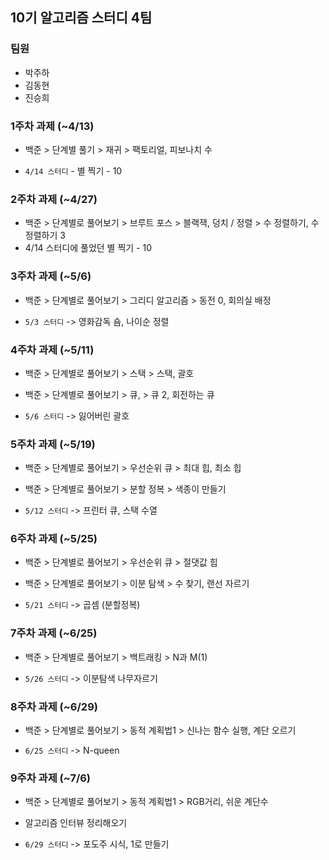 ## 10기 알고리즘 스터디 4팀

### 팀원
- 박주하
- 김동현
- 진승희

### 1주차 과제 (~4/13)
- 백준 > 단계별 풀기 > 재귀 > 팩토리얼, 피보나치 수

- `4/14 스터디` - 별 찍기 - 10

### 2주차 과제 (~4/27)
- 백준 > 단계별로 풀어보기 > 브루트 포스 > 블랙잭, 덩치 / 정렬 > 수 정렬하기, 수 정렬하기 3 
- 4/14 스터디에 풀었던 별 찍기 - 10

### 3주차 과제 (~5/6)
- 백준 > 단계별로 풀어보기 > 그리디 알고리즘 > 동전 0, 회의실 배정

- `5/3 스터디` -> 영화감독 숌, 나이순 정렬

### 4주차 과제 (~5/11)
- 백준 > 단계별로 풀어보기 > 스택 > 스택, 괄호
- 백준 > 단계별로 풀어보기 > 큐, > 큐 2, 회전하는 큐

- `5/6 스터디` -> 잃어버린 괄호

### 5주차 과제 (~5/19)
- 백준 > 단계별로 풀어보기 > 우선순위 큐 > 최대 힙, 최소 힙
- 백준 > 단계별로 풀어보기 > 분할 정복 > 색종이 만들기

- `5/12 스터디` -> 프린터 큐, 스택 수열


### 6주차 과제 (~5/25)
- 백준 > 단계별로 풀어보기 > 우선순위 큐 > 절댓값 힙
- 백준 > 단계별로 풀어보기 > 이분 탐색 > 수 찾기, 랜선 자르기

- `5/21 스터디` -> 곱셈 (분할정복)

### 7주차 과제 (~6/25)
- 백준 > 단계별로 풀어보기 > 백트래킹 > N과 M(1)

- `5/26 스터디` -> 이분탐색 나무자르기

### 8주차 과제 (~6/29)
- 백준 > 단계별로 풀어보기 > 동적 계획법1 > 신나는 함수 실행, 계단 오르기

- `6/25 스터디` -> N-queen

### 9주차 과제 (~7/6)
- 백준 > 단계별로 풀어보기 > 동적 계획법1 > RGB거리, 쉬운 계단수
- 알고리즘 인터뷰 정리해오기

- `6/29 스터디` -> 포도주 시식, 1로 만들기
